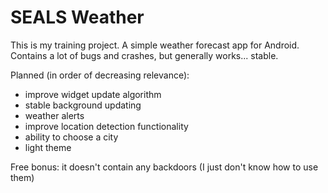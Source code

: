 # SEALS Weather

This is my training project.
A simple weather forecast app for Android. Contains a lot of bugs and crashes, but generally works... stable.

Planned (in order of decreasing relevance):
- improve widget update algorithm
- stable background updating
- weather alerts
- improve location detection functionality
- ability to choose a city
- light theme

Free bonus: it doesn't contain any backdoors (I just don't know how to use them)
